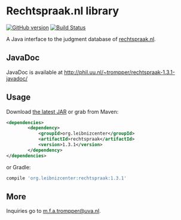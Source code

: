 # Rechtspraak.nl library
[![GitHub version](https://badge.fury.io/gh/digitalheir%2Fjava-rechtspraak-library.svg)](http://badge.fury.io/gh/digitalheir%2Fjava-rechtspraak-library)
[![Build Status](https://travis-ci.org/digitalheir/java-rechtspraak-library.svg?branch=master)](https://travis-ci.org/digitalheir/java-rechtspraak-library)

A Java interface to the judgment database of [rechtspraak.nl](http://www.rechtspraak.nl/).

## JavaDoc
JavaDoc is available at http://phil.uu.nl/~trompper/rechtspraak-1.3.1-javadoc/

## Usage
Download [the latest JAR](https://github.com/digitalheir/java-rechtspraak-library/releases/latest) or grab from Maven:

```xml
<dependencies>
        <dependency>
            <groupId>org.leibnizcenter</groupId>
            <artifactId>rechtspraak</artifactId>
            <version>1.3.1</version>
        </dependency>
</dependencies>
```

or Gradle:
```groovy
compile 'org.leibnizcenter:rechtspraak:1.3.1'
```

## More
Inquiries go to m.f.a.trompper@uva.nl.
